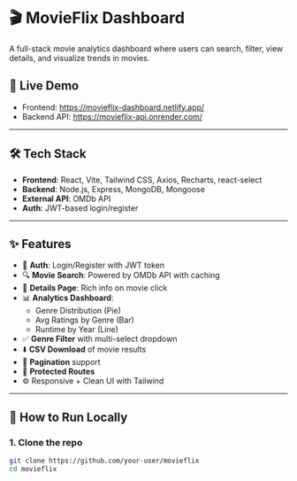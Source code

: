 # 🎬 MovieFlix Dashboard

A full-stack movie analytics dashboard where users can search, filter, view details, and visualize trends in movies.

## 🔗 Live Demo
- Frontend: https://movieflix-dashboard.netlify.app/
- Backend API: https://movieflix-api.onrender.com/

---

## 🛠 Tech Stack

- **Frontend**: React, Vite, Tailwind CSS, Axios, Recharts, react-select
- **Backend**: Node.js, Express, MongoDB, Mongoose
- **External API**: OMDb API
- **Auth**: JWT-based login/register

---

## ✨ Features

- 🔐 **Auth**: Login/Register with JWT token
- 🔍 **Movie Search**: Powered by OMDb API with caching
- 🎴 **Details Page**: Rich info on movie click
- 📊 **Analytics Dashboard**:
  - Genre Distribution (Pie)
  - Avg Ratings by Genre (Bar)
  - Runtime by Year (Line)
- ✅ **Genre Filter** with multi-select dropdown
- ⬇️ **CSV Download** of movie results
- 📄 **Pagination** support
- 🧭 **Protected Routes**
- ⚙️ Responsive + Clean UI with Tailwind

---

## 🚀 How to Run Locally

### 1. Clone the repo
```bash
git clone https://github.com/your-user/movieflix
cd movieflix
